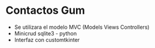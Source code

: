 # Contactos Gum

- Se utilizara el modelo MVC (Models Views Controllers)
- Minicrud sqlite3 - python
- Interfaz con customtkinter
